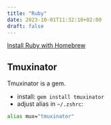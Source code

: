```yaml
---
title: "Ruby"
date: 2023-10-01T11:32:10+02:00
draft: false
---
```


[Install Ruby with Homebrew](https://mac.install.guide/ruby/13.html)

## Tmuxinator

Tmuxinator is a gem.

- install: `gem install tmuxinator`
- adjust alias in `~/.zshrc`:

```bash
alias mux="tmuxinator"
```


